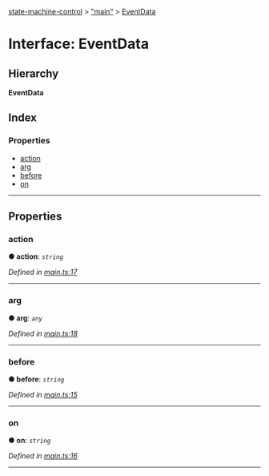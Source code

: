 [state-machine-control](../README.md) > ["main"](../modules/_main_.md) > [EventData](../interfaces/_main_.eventdata.md)

# Interface: EventData

## Hierarchy

**EventData**

## Index

### Properties

* [action](_main_.eventdata.md#action)
* [arg](_main_.eventdata.md#arg)
* [before](_main_.eventdata.md#before)
* [on](_main_.eventdata.md#on)

---

## Properties

<a id="action"></a>

###  action

**● action**: *`string`*

*Defined in [main.ts:17](https://github.com/TianyiLi/state-machine/blob/a39ee4e/src/main.ts#L17)*

___
<a id="arg"></a>

###  arg

**● arg**: *`any`*

*Defined in [main.ts:18](https://github.com/TianyiLi/state-machine/blob/a39ee4e/src/main.ts#L18)*

___
<a id="before"></a>

###  before

**● before**: *`string`*

*Defined in [main.ts:15](https://github.com/TianyiLi/state-machine/blob/a39ee4e/src/main.ts#L15)*

___
<a id="on"></a>

###  on

**● on**: *`string`*

*Defined in [main.ts:16](https://github.com/TianyiLi/state-machine/blob/a39ee4e/src/main.ts#L16)*

___

